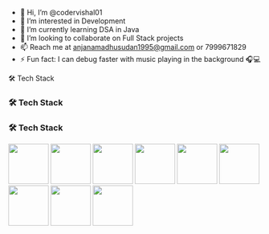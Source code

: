 - 👋 Hi, I’m @codervishal01  
- 👀 I’m interested in Development  
- 🌱 I’m currently learning DSA in Java  
- 💞️ I’m looking to collaborate on Full Stack projects  
- 📫 Reach me at anjanamadhusudan1995@gmail.com or 7999671829  
- ⚡ Fun fact: I can debug faster with music playing in the background 🎧💻

<!---
codervishal01/codervishal01 is a ✨ special ✨ repository because its `README.md` (this file) appears on your GitHub profile.
You can click the Preview link to take a look at your changes.
--->
🛠 Tech Stack
### 🛠 Tech Stack

### 🛠 Tech Stack

<p align="left">
  <img src="https://cdn.jsdelivr.net/gh/devicons/devicon/icons/html5/html5-original.svg" width="80" height="80"/>
  <img src="https://cdn.jsdelivr.net/gh/devicons/devicon/icons/css3/css3-original.svg" width="80" height="80"/>
  <img src="https://cdn.jsdelivr.net/gh/devicons/devicon/icons/javascript/javascript-original.svg" width="80" height="80"/>
  <img src="https://cdn.jsdelivr.net/gh/devicons/devicon/icons/react/react-original.svg" width="80" height="80"/>
  <img src="https://cdn.jsdelivr.net/gh/devicons/devicon/icons/redux/redux-original.svg" width="80" height="80"/>
<!--   <img src="https://cdn.jsdelivr.net/gh/devicons/devicon/icons/tailwindcss/tailwindcss-plain.svg" width="80" height="80"/> -->
  <img src="https://cdn.jsdelivr.net/gh/devicons/devicon/icons/nodejs/nodejs-original.svg" width="80" height="80"/>
  <img src="https://cdn.jsdelivr.net/gh/devicons/devicon/icons/express/express-original.svg" width="80" height="80"/>
  <img src="https://cdn.jsdelivr.net/gh/devicons/devicon/icons/mongodb/mongodb-original.svg" width="80" height="80"/>
  <img src="https://cdn.jsdelivr.net/gh/devicons/devicon/icons/git/git-original.svg" width="80" height="80"/>
</p>
